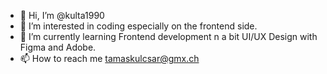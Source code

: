 - 👋 Hi, I’m @kulta1990
- 👀 I’m interested in coding especially on the frontend side.
- 🌱 I’m currently learning Frontend development n a bit UI/UX Design with Figma and Adobe.
- 📫 How to reach me tamaskulcsar@gmx.ch

<!---
kulta1990/kulta1990 is a ✨ special ✨ repository because its `README.md` (this file) appears on your GitHub profile.
You can click the Preview link to take a look at your changes.
--->

